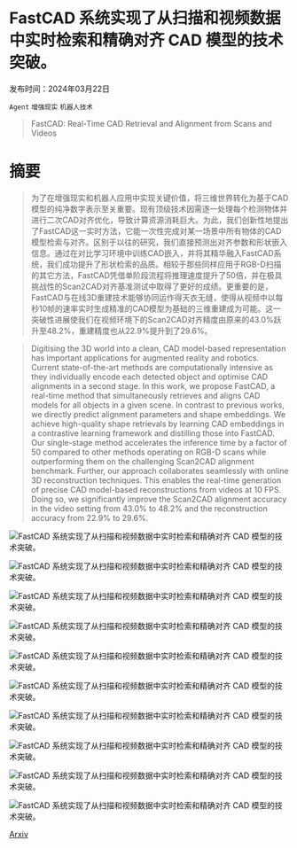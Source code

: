 # FastCAD 系统实现了从扫描和视频数据中实时检索和精确对齐 CAD 模型的技术突破。

发布时间：2024年03月22日

`Agent` `增强现实` `机器人技术`

> FastCAD: Real-Time CAD Retrieval and Alignment from Scans and Videos

# 摘要

> 为了在增强现实和机器人应用中实现关键价值，将三维世界转化为基于CAD模型的纯净数字表示至关重要。现有顶级技术因需逐一处理每个检测物体并进行二次CAD对齐优化，导致计算资源消耗巨大。为此，我们创新性地提出了FastCAD这一实时方法，它能一次性完成对某一场景中所有物体的CAD模型检索与对齐。区别于以往的研究，我们直接预测出对齐参数和形状嵌入信息。通过在对比学习环境中训练CAD嵌入，并将其精华融入FastCAD系统，我们成功提升了形状检索的品质。相较于那些同样应用于RGB-D扫描的其它方法，FastCAD凭借单阶段流程将推理速度提升了50倍，并在极具挑战性的Scan2CAD对齐基准测试中取得了更好的成绩。更重要的是，FastCAD与在线3D重建技术能够协同运作得天衣无缝，使得从视频中以每秒10帧的速率实时生成精准的CAD模型为基础的三维重建成为可能。这一突破性进展使我们在视频环境下的Scan2CAD对齐精度由原来的43.0%跃升至48.2%，重建精度也从22.9%提升到了29.6%。

> Digitising the 3D world into a clean, CAD model-based representation has important applications for augmented reality and robotics. Current state-of-the-art methods are computationally intensive as they individually encode each detected object and optimise CAD alignments in a second stage. In this work, we propose FastCAD, a real-time method that simultaneously retrieves and aligns CAD models for all objects in a given scene. In contrast to previous works, we directly predict alignment parameters and shape embeddings. We achieve high-quality shape retrievals by learning CAD embeddings in a contrastive learning framework and distilling those into FastCAD. Our single-stage method accelerates the inference time by a factor of 50 compared to other methods operating on RGB-D scans while outperforming them on the challenging Scan2CAD alignment benchmark. Further, our approach collaborates seamlessly with online 3D reconstruction techniques. This enables the real-time generation of precise CAD model-based reconstructions from videos at 10 FPS. Doing so, we significantly improve the Scan2CAD alignment accuracy in the video setting from 43.0% to 48.2% and the reconstruction accuracy from 22.9% to 29.6%.

![FastCAD 系统实现了从扫描和视频数据中实时检索和精确对齐 CAD 模型的技术突破。](../../../paper_images/2403.15161/x1.png)

![FastCAD 系统实现了从扫描和视频数据中实时检索和精确对齐 CAD 模型的技术突破。](../../../paper_images/2403.15161/x2.png)

![FastCAD 系统实现了从扫描和视频数据中实时检索和精确对齐 CAD 模型的技术突破。](../../../paper_images/2403.15161/x3.png)

![FastCAD 系统实现了从扫描和视频数据中实时检索和精确对齐 CAD 模型的技术突破。](../../../paper_images/2403.15161/x4.png)

![FastCAD 系统实现了从扫描和视频数据中实时检索和精确对齐 CAD 模型的技术突破。](../../../paper_images/2403.15161/x5.png)

![FastCAD 系统实现了从扫描和视频数据中实时检索和精确对齐 CAD 模型的技术突破。](../../../paper_images/2403.15161/x6.png)

![FastCAD 系统实现了从扫描和视频数据中实时检索和精确对齐 CAD 模型的技术突破。](../../../paper_images/2403.15161/x7.png)

![FastCAD 系统实现了从扫描和视频数据中实时检索和精确对齐 CAD 模型的技术突破。](../../../paper_images/2403.15161/x8.png)

![FastCAD 系统实现了从扫描和视频数据中实时检索和精确对齐 CAD 模型的技术突破。](../../../paper_images/2403.15161/x9.png)

![FastCAD 系统实现了从扫描和视频数据中实时检索和精确对齐 CAD 模型的技术突破。](../../../paper_images/2403.15161/x10.png)

[Arxiv](https://arxiv.org/abs/2403.15161)